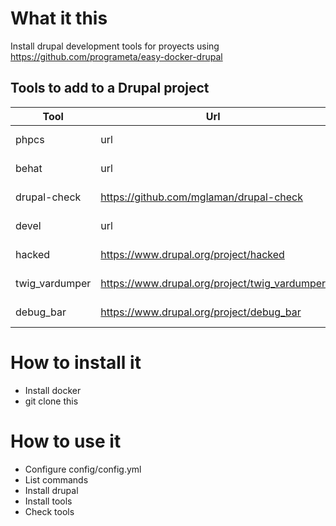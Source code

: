 # What it this

Install drupal development tools for proyects using https://github.com/programeta/easy-docker-drupal

## Tools to add to a Drupal project
| Tool           | Url                                           | Description   |
|----------------|-----------------------------------------------|---------------|
| phpcs          | url                                           | code analysis |
| behat          | url                                           | code analysis |
| drupal-check   | https://github.com/mglaman/drupal-check       | code analysis |
| devel          | url                                           | code analysis |
| hacked         | https://www.drupal.org/project/hacked         | code analysis |
| twig_vardumper | https://www.drupal.org/project/twig_vardumper | code analysis |
| debug_bar      | https://www.drupal.org/project/debug_bar      | code analysis |

# How to install it

* Install docker
* git clone this

# How to use it

* Configure config/config.yml
* List commands
* Install drupal
* Install tools
* Check tools
